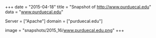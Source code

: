 
+++
date = "2015-04-18"
title = "Snapshot of http://www.purduecal.edu"
data = "www.purduecal.edu"

Server = ["Apache"]
domain = ["purduecal.edu"]

  image = "snapshots/2015_16/www.purduecal.edu.png"
+++
#
